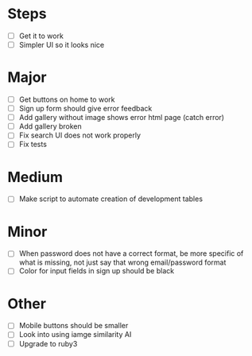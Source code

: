 # Steps

- [ ] Get it to work
- [ ] Simpler UI so it looks nice

# Major

- [ ] Get buttons on home to work
- [ ] Sign up form should give error feedback
- [ ] Add gallery without image shows error html page (catch error)
- [ ] Add gallery broken
- [ ] Fix search UI does not work properly
- [ ] Fix tests

# Medium

- [ ] Make script to automate creation of development tables

# Minor

- [ ] When password does not have a correct format, be more specific of what is missing, not just say that wrong email/password format
- [ ] Color for input fields in sign up should be black

# Other

- [ ] Mobile buttons should be smaller
- [ ] Look into using iamge similarity AI
- [ ] Upgrade to ruby3
